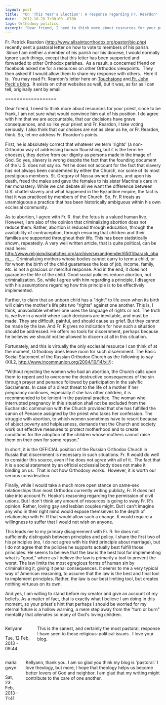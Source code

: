 ```yaml
---
layout: post
title:  "On 'This Year's Election': A response regarding Fr. Reardon"
date:   2012-10-28 7:00:00 -0700
tags: Orthodoxy politics
excerpt: "Dear friend, I need to think more about resources for your priest, since to be frank, I am not sure what would convince him out of his position. I do agree with him that we are accountable, that our decisions have grave consequences, and so like your priest and Fr. Reardon, I take voting seriously. I also think that our choices are not as clear as he, or Fr. Reardon, think. So, let me address Fr. Reardon's points."
---
```

<p>Fr. Patrick Reardon (<a href="http://www.allsaintsorthodox.org/pastor/bio.php">http://www.allsaintsorthodox.org/pastor/bio.php</a>) recently sent a pastoral letter on how to vote to members of his parish.  Since I am neither a member of his parish nor his diocese, I would normally ignore such things, except that this letter has been supported and forwarded to other Orthodox parishes.  As a result, a concerned friend on facebook asked me for a resources on other Orthodox viewpoints.  They then asked if I would allow them to share my response with others.  Here it is.  You may read Fr. Reardon's letter here on <a href="http://touchstonemag.com/merecomments/2012/10/pastoral-letter-christian-citizenship-voting">Touchstone</a> and<a href="http://frjohnpeck.com/this-years-elections"> Fr. John Peck's blog</a>.  It exists on other websites as well, but it was, as far as I can tell, originally sent by email.</p>
<p>==================</p>
<p>Dear friend, I need to think more about resources for your priest, since to be frank, I am not sure what would convince him out of his position. I do agree with him that we are accountable, that our decisions have grave consequences, and so like your priest and Fr. Reardon, I take voting seriously. I also think that our choices are not as clear as he, or Fr. Reardon, think. So, let me address Fr. Reardon's points.</p>
<p>First, he is absolutely correct that whatever we term 'rights' (a non-Orthodox way of addressing human flourishing, but it is the term he chooses), they derive from our dignity as persons made in the image of God. So yes, slavery is wrong despite the fact that the founding document of the U.S. does not say so. Yet he does not account for the fact that slavery has not always been condemned by either the Church, nor some of its most prestigious members. St. Gregory of Nyssa owned slaves, and upon his death, freed the males and gave the females to his sister Macrina's care in her monastery. While we can debate all we want the difference between U.S. chattel slavery and what happened in the Byzantine empire, the fact is that it was practiced by members of the Church. So, Fr. R treats as unambiguous a practice that has been historically ambiguous within his own ecclesial community.</p>
<p>As to abortion, I agree with Fr. R. that the fetus is a valued human live. However, I am also of the opinion that criminalizing abortion does not reduce them. Rather, abortion is reduced through education, through the availability of contraception, through ensuring that children and their families are supported throughout their life. This has been statistically shown, repeatedly. A very well written article, that is quite political, can be read here: <a href="http://www.religiondispatches.org/archive/sexandgender/6501/barack_obama%2C_pro-life_hero_/">http://www.religiondispatches.org/archive/sexandgender/6501/barack_obam…</a>.  Criminalizing mothers whose bodies cannot carry to term a child, or for whom the birth of the child guarantees the loss of job, income, family, etc. is not a gracious or merciful response. And in the end, it does not guarantee the life of the child. Good social policies reduce abortion, not criminalization. So, while I agree with him regarding a principle, I disagree with his assumptions regarding how this principle is to be effectively implemented.</p>
<p>Further, to claim that an unborn child has a "right" to life even when its birth will claim the mother's life pits two "rights" against one another. This is, I think, unavoidable whether one uses the language of rights or not. The truth is, we live in a world where such decisions are inevitable, and must be made. They are difficult, painful, and should cause us grief. But they cannot be made by the law. And Fr. R gives no indication for how such a situation should be addressed. He offers no tools for discernment, perhaps because he believes we should not be allowed to discern at all in this situation.</p>
<p>Fortunately, and this is virtually the only ecclesial resource I can think of at the moment, Orthodoxy does leave room for such discernment. The Basic Social Statement of the Russian Orthodox Church as the following to say (XII.2, <a href="http://www.incommunion.org/2004/10/14/xii/">http://www.incommunion.org/2004/10/14/xii/</a>):</p>
<p>"Without rejecting the women who had an abortion, the Church calls upon them to repent and to overcome the destructive consequences of the sin through prayer and penance followed by participation in the salvific Sacraments. In case of a direct threat to the life of a mother if her pregnancy continues, especially if she has other children, it is recommended to be lenient in the pastoral practice. The woman who interrupted pregnancy in this situation shall not be excluded from the Eucharistic communion with the Church provided that she has fulfilled the canon of Penance assigned by the priest who takes her confession. The struggle with abortion, to which women sometimes have to resort because of abject poverty and helplessness, demands that the Church and society work out effective measures to protect motherhood and to create conditions for the adoption of the children whose mothers cannot raise them on their own for some reason."</p>
<p>In short, it is the OFFICIAL position of the Russian Orthodox Church in Russia that discernment is necessary in such situations. Fr. R would do well to consider this source, even if he does not agree with all of it.  The fact that it is a social statement by an official ecclessial body does not make it binding on us.  That is not how Orthodoxy works.  However, it is worth our serious consideration.</p>
<p>Finally, while I would take a much more open stance on same-sex relationships than most Orthodox currently writing publicly, Fr. R does not take into account Fr. Hopko's reasoning regarding the permission of civil unions. But I don't think any amount of resources is going to sway Fr. R's opinion. Rather, loving gay and lesbian couples might. But I can't imagine any who in their right mind would expose themselves to the depth of relationship with Fr. R that would allow such a change. It would require a willingness to suffer that I would not wish on anyone.</p>
<p>This leads me to my primary disagreement with Fr. R: he does not sufficiently distinguish between principles and policy. I share the first two of his principles (no, I do not agree with his third principle about marriage), but I do not agree that the policies he supports actually best fulfill those principles. He seems to believe that the law is the best tool for implementing what is "good," where as I believe the law is primarily a tool to prevent the worst. The law limits the most egregious forms of human sin by criminalizing it, giving it penal consequences. It seems to me a very typical way of American reasoning, to assume that the law is the best and final tool to implement principles. Rather, the law is our best limiting tool, but creates nothing virtuous on its own.</p>
<p>And yes, I am willing to stand before my creator and give an account of my beliefs. As a matter of fact, that is exactly what I believe I am doing in this moment, so your priest's hint that perhaps I should be worried for my eternal future is a hollow warning, a mere step away from the "turn or burn" mentality that alienates so many of God's loving children.</p>





<div class="comments">
  <div class="comment columns first">
    <div class="column comment-info">
      <p class="author">Kellyann</p>
      <p class="meta-date">Tue, 12 Feb, 2013 - 09:44</p>
    </div>
    <div class="column comment-body">
      <p>This is the sanest, and certainly the most pastoral, response I have seen to these religious-political issues.  I love your blog.</p>
    </div>
  </div>

  <div class="comment columns">
    <div class="column comment-info">
      <p class="author">mariagwyn</p>
      <p class="meta-date">Sat, 23 Feb, 2013 - 11:41</p>
    </div>
    <div class="column comment-body">
      <p>Kellyann, thank you.  I am so glad you think my blog is 'pastoral.'  I love theology, but more, I hope that theology helps us become better lovers of God and neighbor.  I am glad that my writing might contribute to the care of one another.</p>
      </div>
  </div>
</div>
